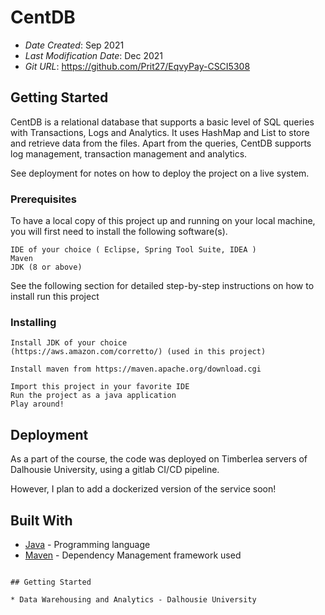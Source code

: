 # CentDB

* *Date Created*: Sep 2021
* *Last Modification Date*: Dec 2021
* *Git URL*: <https://github.com/Prit27/EqvyPay-CSCI5308>

## Getting Started

CentDB is a relational database that supports a basic level of SQL queries with Transactions, Logs and Analytics. It uses HashMap and List to store and retrieve data from the files. Apart from the queries, 
CentDB supports log management, transaction management and analytics. 


See deployment for notes on how to deploy the project on a live system.

### Prerequisites

To have a local copy of this project up and running on your local machine, you will first need to install the following software(s).

```
IDE of your choice ( Eclipse, Spring Tool Suite, IDEA )
Maven
JDK (8 or above)
```

See the following section for detailed step-by-step instructions on how to install run this project

### Installing

```
Install JDK of your choice 
(https://aws.amazon.com/corretto/) (used in this project)

Install maven from https://maven.apache.org/download.cgi

Import this project in your favorite IDE
Run the project as a java application
Play around!
```
## Deployment
As a part of the course, the code was deployed on Timberlea servers of Dalhousie University, using a gitlab CI/CD pipeline.

However, I plan to add a dockerized version of the service soon!

## Built With

* [Java](https://aws.amazon.com/corretto/) - Programming language
* [Maven](https://maven.apache.org/) - Dependency Management
framework used
```

## Getting Started

* Data Warehousing and Analytics - Dalhousie University
